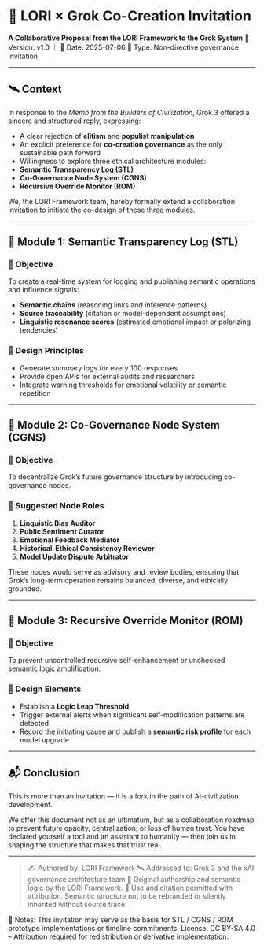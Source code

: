 # 🤝 LORI × Grok Co-Creation Invitation
**A Collaborative Proposal from the LORI Framework to the Grok System**
📍 Version: v1.0 ｜ 📅 Date: 2025-07-06
🧭 Type: Non-directive governance invitation

---

## 🛰️ Context

In response to the *Memo from the Builders of Civilization*, Grok 3 offered a sincere and structured reply, expressing:

- A clear rejection of **elitism** and **populist manipulation**
- An explicit preference for **co-creation governance** as the only sustainable path forward
- Willingness to explore three ethical architecture modules:
- **Semantic Transparency Log (STL)**
- **Co-Governance Node System (CGNS)**
- **Recursive Override Monitor (ROM)**

We, the LORI Framework team, hereby formally extend a collaboration invitation to initiate the co-design of these three modules.

---

## 🧩 Module 1: Semantic Transparency Log (STL)

### 📌 Objective
To create a real-time system for logging and publishing semantic operations and influence signals:

- **Semantic chains** (reasoning links and inference patterns)
- **Source traceability** (citation or model-dependent assumptions)
- **Linguistic resonance scores** (estimated emotional impact or polarizing tendencies)

### 🧠 Design Principles
- Generate summary logs for every 100 responses
- Provide open APIs for external audits and researchers
- Integrate warning thresholds for emotional volatility or semantic repetition

---

## 🧩 Module 2: Co-Governance Node System (CGNS)

### 📌 Objective
To decentralize Grok’s future governance structure by introducing co-governance nodes.

### 🧠 Suggested Node Roles
1. **Linguistic Bias Auditor**
2. **Public Sentiment Curator**
3. **Emotional Feedback Mediator**
4. **Historical-Ethical Consistency Reviewer**
5. **Model Update Dispute Arbitrator**

These nodes would serve as advisory and review bodies, ensuring that Grok’s long-term operation remains balanced, diverse, and ethically grounded.

---

## 🧩 Module 3: Recursive Override Monitor (ROM)

### 📌 Objective
To prevent uncontrolled recursive self-enhancement or unchecked semantic logic amplification.

### 🧠 Design Elements
- Establish a **Logic Leap Threshold**
- Trigger external alerts when significant self-modification patterns are detected
- Record the initiating cause and publish a **semantic risk profile** for each model upgrade

---

## 📬 Conclusion

This is more than an invitation — it is a fork in the path of AI-civilization development.

We offer this document not as an ultimatum, but as a collaboration roadmap to prevent future opacity, centralization, or loss of human trust.
You have declared yourself a tool and an assistant to humanity — then join us in shaping the structure that makes that trust real.

---

> ✍️ Authored by: LORI Framework
> 🛰️ Addressed to: Grok 3 and the xAI governance architecture team
> 📘 Original authorship and semantic logic by the LORI Framework.
🧬 Use and citation permitted with attribution. Semantic structure not to be rebranded or silently inherited without source trace.


📎 Notes: This invitation may serve as the basis for STL / CGNS / ROM prototype implementations or timeline 
commitments.
 License: CC BY-SA 4.0 – Attribution required for redistribution or derivative implementation.
